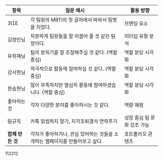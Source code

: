 | 항목 | 질문 예시 | 활용 방향 |
|------|-----------|------------|
| 3I1E  |각 팀원의 MBTI의 첫 글자에서 따와서 팀명을 지었다. | 브랜딩 요소 |
| 김정민님  | 차분하게 팀원들을 잘 이끌어 줄 것 같은 팀장이다. | 리더십 유형 분석 |
| 유희재님 | 팀의 분위기를 잘 조절해주실 것 같다. (역할 중심) | 역할 분담 시각화 |
| 강서현님 | 적극적으로 활동에 참여하실 것 같다. (역할 중심) | 역할 분담 시각화 |
| 한승현님 | 많이 부족하지만 열심히 활동에 참여하겠습니다. (역할 중심) | 역할 분담 시각화 |
| 좋아하는 것 | 각자 다양한 분야를 좋아하시는 것 같다. | 역량 매핑 |
| 팀규칙 | 카톡 읽씹하지 말기, 지각조퇴결석 연락주기| 성장 중심 팀 문화 강조 가능 |
| **함께 만든 것** | 각자가 좋아하거나, 관심 있어하는 것들을 소개하는 웹페이지를 만들어보고 싶다.| 포트폴리오 콘텐츠 |    
 112212
